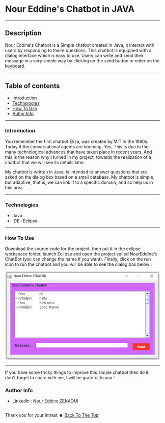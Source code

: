 # Nour Eddine's Chatbot in JAVA
---
## Description

Nour Eddine's Chatbot is a Simple chatbot created in Java, it interact with users by responding to theire questions. This chatbot is equipped with a dialog interface which is easy to use. Users can write and send their message in a very simple way by clicking on the send button or enter on the keyboard.

---
## Table of contents

 - [Introduction](#introduction) 
 - [Technologies](#technologies)
 - [How To Use](#how-to-use) 
 - [Auhor Info](#autor-info)
 
 ---
 ### Introduction
You remember the first chatbot Eliza, was created by MIT in the 1960s. Today if the conversational agents are booming. Yes, This is due to the many technological advances that have taken place in recent years. And this is the reason why I turned in my project, towards the realization of a chatbot that we will see its details later.

My chatbot is written in Java, is intended to answer questions that are asked on the dialog box based on a small database. My chatbot is simple, but adaptive, that is, we can link it to a specific domain, and so help us in this area.

 ---
 ### Technologies
  - Java
  - IDE : Eclipse
 ---
 ### How To Use
Download the source code for the project, then put it in the eclipse workspace folder, launch Eclipse and open the project called NourEddine's ChatBot (you can change the name if you want). Finally, click on the run icon to run the chatbot and you will be able to see the dialog box below :

 ![](dialogbox.png)
 
 ---
If you have some tricky things to improve this simple chatbot then do it, don't forget to share with me, I will be grateful to you !
 ### Author Info
  - LinkedIn : [Nour Eddine ZEKAOUI](https://www.linkedin.com/in/nour-eddine-zekaoui-ba43b1177/)
--- 
Thank you for your intrest ☻
[Back To The Top](#description)
 

